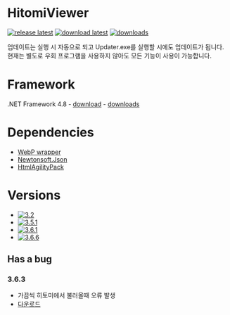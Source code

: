 # HitomiViewer

[![release latest](https://img.shields.io/github/release/rmagur1203/HitomiViewer.svg?logo=github)](https://github.com/rmagur1203/HitomiViewer/releases/latest)
[![download latest](https://img.shields.io/github/downloads/rmagur1203/HitomiViewer/latest/total.svg?logo=github)](https://github.com/rmagur1203/HitomiViewer/releases/latest)
[![downloads](https://img.shields.io/github/downloads/rmagur1203/HitomiViewer/total.svg?logo=github)](https://github.com/rmagur1203/HitomiViewer/releases)

업데이트는 실행 시 자동으로 되고 Updater.exe를 실행할 시에도 업데이트가 됩니다.
현재는 별도로 우회 프로그램을 사용하지 않아도 모든 기능이 사용이 가능합니다.

# Framework
.NET Framework 4.8 - [download](https://dotnet.microsoft.com/download) - [downloads](https://dotnet.microsoft.com/download/visual-studio-sdks?utm_source=getdotnetsdk&utm_medium=referral)

# Dependencies
- [WebP wrapper](https://github.com/JosePineiro/WebP-wrapper)
- [Newtonsoft.Json](https://www.newtonsoft.com/json)
- [HtmlAgilityPack](https://html-agility-pack.net/)

# Versions

- [![3.2](https://img.shields.io/github/downloads/rmagur1203/HitomiViewer/v3.2/total?style=flat-square)](https://github.com/rmagur1203/HitomiViewer/releases/tag/v3.2)
- [![3.5.1](https://img.shields.io/github/downloads/rmagur1203/HitomiViewer/3.5.1/total?style=flat-square)](https://github.com/rmagur1203/HitomiViewer/releases/tag/3.5.1)
- [![3.6.1](https://img.shields.io/github/downloads/rmagur1203/HitomiViewer/3.6.1/total?style=flat-square)](https://github.com/rmagur1203/HitomiViewer/releases/tag/3.6.1)
- [![3.6.6](https://img.shields.io/github/downloads/rmagur1203/HitomiViewer/3.6.6/total?style=flat-square)](https://github.com/rmagur1203/HitomiViewer/releases/tag/3.6.6)
## Has a bug
### 3.6.3
- 가끔씩 히토미에서 불러올때 오류 발생
- [다운로드](https://github.com/rmagur1203/HitomiViewer/releases/tag/3.6.3)
